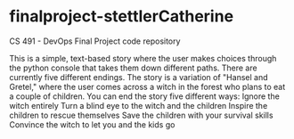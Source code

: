 # finalproject-stettlerCatherine
CS 491 - DevOps Final Project code repository

This is a simple, text-based story where the user makes choices through the python console that takes them down different paths. There are currently five different endings.
The story is a variation of "Hansel and Gretel," where the user comes across a witch in the forest who plans to eat a couple of children.
You can end the story five different ways:
  Ignore the witch entirely
  Turn a blind eye to the witch and the children
  Inspire the children to rescue themselves
  Save the children with your survival skills
  Convince the witch to let you and the kids go
